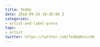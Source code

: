 ```yaml
---
title: Teddy
date: 2018-09-26 10:36:00 Z
categories:
- artist-and-label-press
tags:
- artist
twitter: https://twitter.com/TeddyMusicUK
---
```


